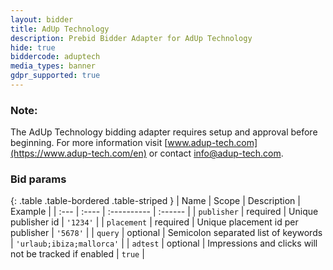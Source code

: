 ```yaml
---
layout: bidder
title: AdUp Technology
description: Prebid Bidder Adapter for AdUp Technology
hide: true
biddercode: aduptech
media_types: banner
gdpr_supported: true
---
```


### Note:

The AdUp Technology bidding adapter requires setup and approval before beginning.
For more information visit [www.adup-tech.com](https://www.adup-tech.com/en) or contact [info@adup-tech.com](mailto:info@adup-tech.com).

### Bid params

{: .table .table-bordered .table-striped }
| Name | Scope | Description | Example |
| :--- | :---- | :---------- | :------ |
| `publisher` | required | Unique publisher id | `'1234'` |
| `placement` | required | Unique placement id per publisher | `'5678'` |
| `query` | optional | Semicolon separated list of keywords | `'urlaub;ibiza;mallorca'` |
| `adtest` | optional | Impressions and clicks will not be tracked if enabled | `true` |
